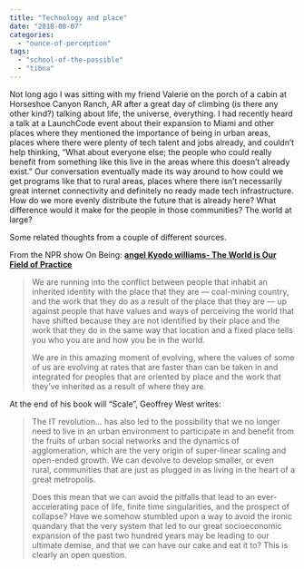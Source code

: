 ```yaml
---
title: "Technology and place"
date: "2018-08-07"
categories: 
  - "ounce-of-perception"
tags: 
  - "school-of-the-possible"
  - "tibna"
---
```


Not long ago I was sitting with my friend Valerie on the porch of a cabin at Horseshoe Canyon Ranch, AR after a great day of climbing (is there any other kind?) talking about life, the universe, everything. I had recently heard a talk at a LaunchCode event about their expansion to Miami and other places where they mentioned the importance of being in urban areas, places where there were plenty of tech talent and jobs already, and couldn’t help thinking, “What about everyone else; the people who could really benefit from something like this live in the areas where this doesn’t already exist.” Our conversation eventually made its way around to how could we get programs like that to rural areas, places where there isn’t necessarily great internet connectivity and definitely no ready made tech infrastructure. How do we more evenly distribute the future that is already here? What difference would it make for the people in those communities? The world at large?

Some related thoughts from a couple of different sources. 

From the NPR show On Being: [**angel Kyodo williams- The World is Our Field of Practice**](https://onbeing.org/programs/the-world-is-our-field-of-practice-apr2018/)

> We are running into the conflict between people that inhabit an inherited identity with the place that they are — coal-mining country, and the work that they do as a result of the place that they are — up against people that have values and ways of perceiving the world that have shifted because they are not identified by their place and the work that they do in the same way that location and a fixed place tells you who you are and how you be in the world.
> 
> We are in this amazing moment of evolving, where the values of some of us are evolving at rates that are faster than can be taken in and integrated for peoples that are oriented by place and the work that they’ve inherited as a result of where they are.

At the end of his book will “Scale”, Geoffrey West writes:

> The IT revolution... has also led to the possibility that we no longer need to live in an urban environment to participate in and benefit from the fruits of urban social networks and the dynamics of agglomeration, which are the very origin of super-linear scaling and open-ended growth. We can devolve to develop smaller, or even rural, communities that are just as plugged in as living in the heart of a great metropolis.  
> 
> Does this mean that we can avoid the pitfalls that lead to an ever-accelerating pace of life, finite time singularities, and the prospect of collapse? Have we somehow stumbled upon a way to avoid the ironic quandary that the very system that led to our great socioeconomic expansion of the past two hundred years may be leading to our ultimate demise, and that we can have our cake and eat it to? This is clearly an open question.
